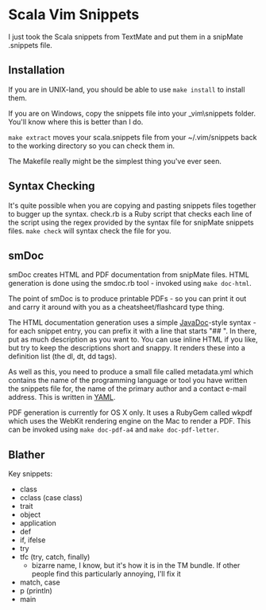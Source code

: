 Scala Vim Snippets
==================

I just took the Scala snippets from TextMate and put them in a snipMate
.snippets file.

Installation
------------
If you are in UNIX-land, you should be able to use `make install` to install
them.

If you are on Windows, copy the snippets file into your \_vim\snippets folder.
You'll know where this is better than I do.

`make extract` moves your scala.snippets file from your ~/.vim/snippets back to
the working directory so you can check them in.

The Makefile really might be the simplest thing you've ever seen.

Syntax Checking
---------------
It's quite possible when you are copying and pasting snippets files together to
bugger up the syntax. check.rb is a Ruby script that checks each line of the
script using the regex provided by the syntax file for snipMate snippets files.
`make check` will syntax check the file for you.

smDoc
-----
smDoc creates HTML and PDF documentation from snipMate files. HTML generation
is done using the smdoc.rb tool - invoked using `make doc-html`.

The point of smDoc is to produce printable PDFs - so you can print it out and
carry it around with you as a cheatsheet/flashcard type thing.

The HTML documentation generation uses a simple
[JavaDoc](http://java.sun.com/j2se/javadoc/)-style syntax - for each snippet
entry, you can prefix it with a line that starts "## ". In there, put as much
description as you want to. You can use inline HTML if you like, but try to
keep the descriptions short and snappy. It renders these into a definition list
(the dl, dt, dd tags).

As well as this, you need to produce a small file called metadata.yml which
contains the name of the programming language or tool you have written the
snippets file for, the name of the primary author and a contact e-mail
address. This is written in [YAML](http://www.yaml.org/).

PDF generation is currently for OS X only. It uses a RubyGem called wkpdf which
uses the WebKit rendering engine on the Mac to render a PDF. This can be
invoked using `make doc-pdf-a4` and `make doc-pdf-letter`. 

Blather
-------

Key snippets:

  * class
  * cclass (case class)
  * trait
  * object
  * application
  * def
  * if, ifelse
  * try
  * tfc (try, catch, finally)
	* bizarre name, I know, but it's how it is in the TM bundle. If other
	  people find this particularly annoying, I'll fix it
  * match, case
  * p (println)
  * main
